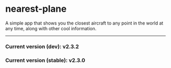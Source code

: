# nearest-plane

A simple app that shows you the closest aircraft to any point in the world at any time, along with other cool information.

---

### Current version (dev): v2.3.2
### Current version (stable): v2.3.0
